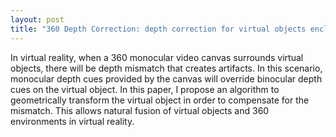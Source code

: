 ```yaml
---
layout: post
title: "360 Depth Correction: depth correction for virtual objects enclosed by 360 video"
---
```


In virtual reality, when a 360 monocular video canvas surrounds virtual objects, there will be depth mismatch that creates artifacts. In this scenario, monocular depth cues provided by the canvas will override binocular depth cues on the virtual object. In this paper, I propose an algorithm to geometrically transform the virtual object in order to compensate for the mismatch. This allows natural fusion of virtual objects and 360 environments in virtual reality. 

<object data="https://raw.githubusercontent.com/liujch1998/Lab/master/vr-360-depth-correction/report/report.pdf" width="720" height="960" type='application/pdf' />
